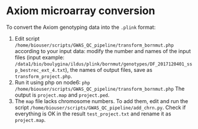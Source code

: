 # Axiom microarray conversion 
To convert the Axiom genotyping data into the `.plink` format:
1. Edit script `/home/biouser/scripts/GWAS_QC_pipeline/transform_bornmut.php` according to your input data: modify the number and names of the input files (input example: `/data1/bio/boulygina/ildus/plink/bornmut/genotypes/DF_2017120401_ssp_bestrec_ext_4.txt`), the names of output files, save as `transform_project.php`.
2. Run it using php on node6:
`php /home/biouser/scripts/GWAS_QC_pipeline/transform_bornmut.php`
The output is `project.map` and `project.ped`. 
3. The `map` file lacks chromosome numbers. To add them, edit and run the script `/home/biouser/scripts/GWAS_QC_pipeline/add_chrn.py`. Check if everything is OK in the result `test_project.txt` and rename it as `project.map`.
